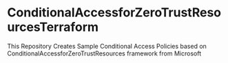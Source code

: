 # ConditionalAccessforZeroTrustResourcesTerraform
This Repository Creates Sample Conditional Access Policies based on ConditionalAccessforZeroTrustResources framework from Microsoft 
